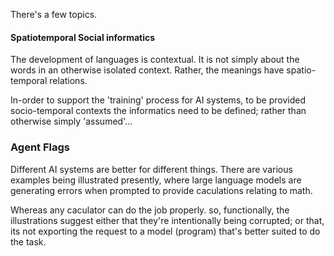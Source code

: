 There's a few topics.

#### Spatiotemporal Social informatics
The development of languages is contextual.  It is not simply about the words in an otherwise isolated context.  Rather, the meanings have spatio-temporal relations.

In-order to support the 'training' process for AI systems, to be provided socio-temporal contexts the informatics need to be defined; rather than otherwise simply 'assumed'... 

### Agent Flags

Different AI systems are better for different things.  There are various examples being illustrated presently, where large language models are generating errors when prompted to provide caculations relating to math. 

Whereas any caculator can do the job properly.  so, functionally, the illustrations suggest either that they're intentionally being corrupted; or that, its not exporting the request to a model (program) that's better suited to do the task. 

